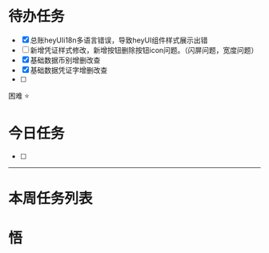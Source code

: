 # 待办任务
- [x] 总账heyUIi18n多语言错误，导致heyUI组件样式展示出错
- [ ] 新增凭证样式修改，新增按钮删除按钮icon问题。（闪屏问题，宽度问题）
- [x] 基础数据币别增删改查
- [x] 基础数据凭证字增删改查
- [ ] 

困难
⭐

# 今日任务
- [ ] 




------
# 本周任务列表



# 悟